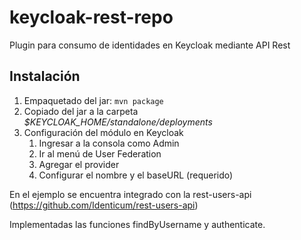 # keycloak-rest-repo

Plugin para consumo de identidades en Keycloak mediante API Rest

## Instalación

1. Empaquetado del jar: `mvn package`
2. Copiado del jar a la carpeta *$KEYCLOAK_HOME/standalone/deployments*
3. Configuración del módulo en Keycloak
    1. Ingresar a la consola como Admin
    2. Ir al menú de User Federation
    3. Agregar el provider
    4. Configurar el nombre y el baseURL (requerido)

En el ejemplo se encuentra integrado con la rest-users-api (https://github.com/Identicum/rest-users-api)

Implementadas las funciones findByUsername y authenticate.